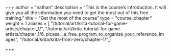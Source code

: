 +++
author = "nathan"
description = "This is the course’s introduction. It will give you all the information you need to get the most out of this free training."
title = "Get the most of the course"
type = "course_chapter"
weight = 1
aliases = [ "/tutorial/art/krita-tutorial-for-game-artists/chapter_1/", "/tutorial/art/krita-tutorial-for-game-artists/chapter_1/6_picasa__a_free_program_to_organize_your_reference_images", "/tutorial/krita/krita-from-zero/chapter-1/",]

+++